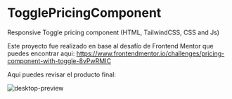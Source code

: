 # TogglePricingComponent
Responsive Toggle pricing component (HTML, TailwindCSS, CSS and Js)

Este proyecto fue realizado en base al desafío de Frontend Mentor que puedes encontrar aqui:
https://www.frontendmentor.io/challenges/pricing-component-with-toggle-8vPwRMIC

Aqui puedes revisar el producto final:


![desktop-preview](https://github.com/VickyAzola/TogglePricingComponent/assets/116470398/beb48218-771e-4f0f-bae5-877919dc5499)
